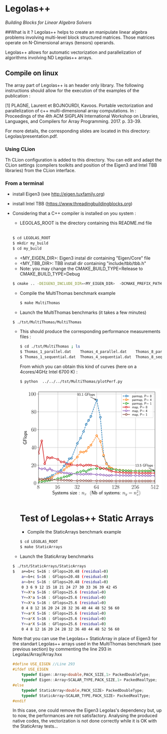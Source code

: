 # Legolas++

*Building Blocks for Linear Algebra Solvers*

##What is it ?
Legolas++ helps to create an manipulate linear algebra problems involving multi-level block structured matrices.
Those matrices operate on N-Dimensional arrays (tensors) operands.

Legolas++ allows for automatic vectorization and parallelization of algorithms involving ND Legolas++ arrays.

 

## Compile on linux
The array part of Legolas++ is an header only library. 
The following instructions should allow for the execution of the examples of the publication : 

<a id="1">[1]</a> 
PLAGNE, Laurent et BOJNOURDI, Kavoos. Portable vectorization and parallelization of c++ multi-dimensional array computations. In : Proceedings of the 4th ACM SIGPLAN International Workshop on Libraries, Languages, and Compilers for Array Programming. 2017. p. 33-39.


For more details, the corresponding slides are located in this directory: Legolas/presentation.pdf.

### Using CLion
Th CLion configuration is added to this directory. You can edit and adapt the CLion settings (compilers toolkits and 
position of the Eigen3 and Intel TBB libraries) from the CLion interface.
### From a terminal
- install Eigen3 (see <http://eigen.tuxfamily.org>)
- install Intel TBB (<https://www.threadingbuildingblocks.org>)
- Considering that a C++ compiler is installed on you system :
    
    - LEGOLAS_ROOT is the directory containing this README.md file
    ```bash

    $ cd LEGOLAS_ROOT
    $ mkdir my_build
    $ cd my_build
    ```
     - <MY_EIGEN_DIR>: Eigen3 instal dir containing "Eigen/Core" file
     - <MY_TBB_DIR>: TBB install dir containing "include/tbb/tbb.h"
     - Note: you may change the CMAKE_BUILD_TYPE=Release to CMAKE_BUILD_TYPE=Debug
     
    ```bash
    $ cmake .. -DEIGEN3_INCLUDE_DIR=<MY_EIGEN_DIR>  -DCMAKE_PREFIX_PATH=<MY_TBB_DIR> -DCMAKE_BUILD_TYPE=Release
    ```
  - Compile the MultiThomas benchmark example
    ```bash
    $ make MultiThomas
    ```
   - Launch the MultiThomas benchmarks (it takes a few minutes)
    ```bash
    $ ./tst/MultiThomas/MultiThomas 
    ```
  - This should produce the corresponding performance measurements files :
    ```bash
    $ cd ./tst/MultiThomas ; ls
    $ Thomas_1_parallel.dat    Thomas_4_parallel.dat    Thomas_8_parallel.dat
    $ Thomas_1_sequential.dat  Thomas_4_sequential.dat  Thomas_8_sequential.dat

    ```
    From which you can obtain this kind of curves (here on a 4cores/4GHz Intel 6700 K) :
    ```bash
    $ python  ../../../tst/MultiThomas/plotPerf.py    
    ```
    ![](Thomas6.png)
    
    # Test of Legolas++ Static Arrays
    
    - Compile the StaticArrays benchmark example
    ```bash
    $ cd LEGOLAS_ROOT
    $ make StaticArrays
    ```
   - Launch the StaticArray benchmarks
    ```bash
    $ ./tst/StaticArrays/StaticArrays 
    $   a+=b+c S=16 : GFlops=20.48 (residual=0)
        a+=b+c S=16 : GFlops=20.48 (residual=0)
        a+=b+c S=16 : GFlops=20.48 (residual=0)
        0 3 6 9 12 15 18 21 24 27 30 33 36 39 42 45 
        Y+=X*a S=16 : GFlops=25.6 (residual=0)
        Y+=X*a S=16 : GFlops=25.6 (residual=0)
        Y+=X*a S=16 : GFlops=25.6 (residual=0)
        0 4 8 12 16 20 24 28 32 36 40 44 48 52 56 60 
        Y+=a*X S=16 : GFlops=25.6 (residual=0)
        Y+=a*X S=16 : GFlops=25.6 (residual=0)
        Y+=a*X S=16 : GFlops=25.6 (residual=0)
        0 4 8 12 16 20 24 28 32 36 40 44 48 52 56 60
    ```
  
    
  
  
   Note that you can use the Legolas++ StaticArray in place of Eigen3 for the standart Legolas++ arrays used
    in the MultiThomas benchmark (see previous section) by commenting the line 293 in Legolas/Array/Array.hxx
    
    ```cpp
    #define USE_EIGEN //Line 293
    #ifdef USE_EIGEN
        typedef Eigen::Array<double,PACK_SIZE,1> PackedDoubleType;
        typedef Eigen::Array<SCALAR_TYPE,PACK_SIZE,1> PackedRealType;
    #else
        typedef StaticArray<double,PACK_SIZE> PackedDoubleType;
        typedef StaticArray<SCALAR_TYPE,PACK_SIZE> PackedRealType;
    #endif
    ```
  
   In this case, one could remove the Eigen3 Legolas's dependency but, up to now, the performances are not satisfactory.
    Analysing the produced native codes, the vectorization is not done correctly while it is OK with the StaticArray tests...
    

 
